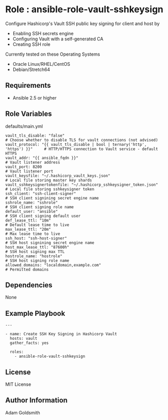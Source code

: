 Role : ansible-role-vault-sshkeysign
====================================

Configure Hashicorp's Vault SSH public key signing for client and host by
* Enabling SSH secrets engine
* Configuring Vault with a self-generated CA
* Creating SSH role

Currently tested on these Operating Systems
* Oracle Linux/RHEL/CentOS
* Debian/Stretch64

Requirements
------------

* Ansible 2.5 or higher

Role Variables
--------------

defaults/main.yml
```
vault_tls_disable: "false"                                                      # Choose whether to disable TLS for vault connections (not advised)
vault_protocol: "{{ vault_tls_disable | bool | ternary('http', 'https') }}"     # HTTP/HTTPS connection to Vault service - default HTTPS
vault_addr: "{{ ansible_fqdn }}"                                                # Vault listener address
vault_port: 8200                                                                # Vault listener port
vault_keysfile: "~/.hashicorp_vault_keys.json"                                  # Local file storing master key shards
vault_sshkeysignertokenfile: "~/.hashicorp_sshkeysigner_token.json"             # Local file storing sshkeysigner token
ssh_client: "ssh-client-signer"                                                 # SSH client signining secret engine name
sshrole_name: "sshrole"                                                         # SSH client signing role name
default_user: "ansible"                                                         # SSH client signing default user
def_lease_ttl: "10m"                                                            # Default lease time to live
max_lease_ttl: "20m"                                                            # Max lease time to live
ssh_host: "ssh-host-signer"                                                     # SSH host signining secret engine name
host_max_lease_ttl: "87600h"                                                    # SSH host signing max TTL
hostrole_name: "hostrole"                                                       # SSH host signing role name
allowed_domains: "localdomain,example.com"                                      # Permitted domains
```

Dependencies
------------

None

Example Playbook
----------------

```
---

- name: Create SSH Key Signing in Hashicorp Vault
  hosts: vault
  gather_facts: yes

  roles:
    - ansible-role-vault-sshkeysign
```

License
-------

MIT License

Author Information
------------------

Adam Goldsmith

